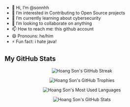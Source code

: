 - 👋 Hi, I’m @sonnhh
- 👀 I’m interested in Contributing to Open Source projects
- 🌱 I’m currently learning about cybersecurity
- 💞️ I’m looking to collaborate on anything
- 📫 How to reach me: this github account
- 😄 Pronouns: he/him
- ⚡ Fun fact: i hate java!

<!---
sonnhh/sonnhh is a ✨ special ✨ repository because its `README.md` (this file) appears on your GitHub profile.
You can click the Preview link to take a look at your changes.
--->

## My GitHub Stats

<p align="center">
    <img src="https://github-readme-streak-stats.herokuapp.com/?user=hoangsonww&theme=radical" alt="Hoang Son's GitHub Streak" />
</p>

<p align="center">
    <img src="https://github-profile-trophy.vercel.app/?username=hoangsonww&theme=radical&column=3&row=1&margin-w=15&margin-h=15" alt="Hoang Son's GitHub Trophies" />
</p>

<p align="center">
    <img src="https://github-readme-stats.vercel.app/api/top-langs/?username=hoangsonww&layout=compact&theme=radical&langs_count=10" alt="Hoang Son's Most Used Languages" />
</p>

<p align="center">
    <img src="https://github-contribution-stats.vercel.app/api/?username=hoangsonww&theme=radical&layout=compact" alt="Hoang Son's GitHub Stats" />
</p>
